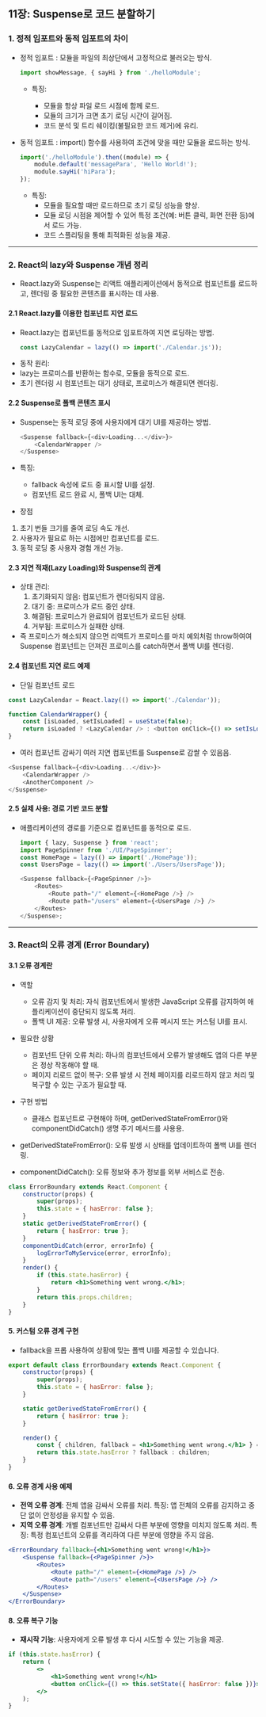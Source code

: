 ## 11장: Suspense로 코드 분할하기

### 1. 정적 임포트와 동적 임포트의 차이

-   정적 임포트 : 모듈을 파일의 최상단에서 고정적으로 불러오는 방식.

    ```js
    import showMessage, { sayHi } from './helloModule';
    ```

    -   특징:

        -   모듈을 항상 파일 로드 시점에 함께 로드.
        -   모듈의 크기가 크면 초기 로딩 시간이 길어짐.
        -   코드 분석 및 트리 쉐이킹(불필요한 코드 제거)에 유리.

-   동적 임포트 : import() 함수를 사용하여 조건에 맞을 때만 모듈을 로드하는 방식.

    ```js
    import('./helloModule').then((module) => {
        module.default('messagePara', 'Hello World!');
        module.sayHi('hiPara');
    });
    ```

    -   특징:
        -   모듈을 필요할 때만 로드하므로 초기 로딩 성능을 향상.
        -   모듈 로딩 시점을 제어할 수 있어 특정 조건(예: 버튼 클릭, 화면 전환 등)에서 로드 가능.
        -   코드 스플리팅을 통해 최적화된 성능을 제공.

---

### 2. React의 lazy와 Suspense 개념 정리

-   React.lazy와 Suspense는 리액트 애플리케이션에서 동적으로 컴포넌트를 로드하고, 렌더링 중 필요한 콘텐츠를 표시하는 데 사용.

#### 2.1 React.lazy를 이용한 컴포넌트 지연 로드

-   React.lazy는 컴포넌트를 동적으로 임포트하여 지연 로딩하는 방법.
    ```javascript
    const LazyCalendar = lazy(() => import('./Calendar.js'));
    ```
-   동작 원리:
-   lazy는 프로미스를 반환하는 함수로, 모듈을 동적으로 로드.
-   초기 렌더링 시 컴포넌트는 대기 상태로, 프로미스가 해결되면 렌더링.

#### 2.2 Suspense로 폴백 콘텐츠 표시

-   Suspense는 동적 로딩 중에 사용자에게 대기 UI를 제공하는 방법.
    ```javascript
    <Suspense fallback={<div>Loading...</div>}>
        <CalendarWrapper />
    </Suspense>
    ```
-   특징:

    -   fallback 속성에 로드 중 표시할 UI를 설정.
    -   컴포넌트 로드 완료 시, 폴백 UI는 대체.

-   장점

1. 초기 번들 크기를 줄여 로딩 속도 개선.
2. 사용자가 필요로 하는 시점에만 컴포넌트를 로드.
3. 동적 로딩 중 사용자 경험 개선 가능.

#### 2.3 지연 적재(Lazy Loading)와 Suspense의 관계

-   상태 관리:
    1. 초기화되지 않음: 컴포넌트가 렌더링되지 않음.
    2. 대기 중: 프로미스가 로드 중인 상태.
    3. 해결됨: 프로미스가 완료되어 컴포넌트가 로드된 상태.
    4. 거부됨: 프로미스가 실패한 상태.
-   즉 프로미스가 해소되지 않으면 리액트가 프로미스를 마치 예외처럼 throw하여여 Suspense 컴포넌트는 던져진 프로미스를 catch하면서 폴백 UI를 렌더링.

#### 2.4 컴포넌트 지연 로드 예제

-   단일 컴포넌트 로드

```javascript
const LazyCalendar = React.lazy(() => import('./Calendar'));

function CalendarWrapper() {
    const [isLoaded, setIsLoaded] = useState(false);
    return isLoaded ? <LazyCalendar /> : <button onClick={() => setIsLoaded(true)}>Show Calendar</button>;
}
```

-   여러 컴포넌트 감싸기
    여러 지연 컴포넌트를 Suspense로 감쌀 수 있음음.

```javascript
<Suspense fallback={<div>Loading...</div>}>
    <CalendarWrapper />
    <AnotherComponent />
</Suspense>
```

#### 2.5 실제 사용: 경로 기반 코드 분할

-   애플리케이션의 경로를 기준으로 컴포넌트를 동적으로 로드.

    ```javascript
    import { lazy, Suspense } from 'react';
    import PageSpinner from './UI/PageSpinner';
    const HomePage = lazy(() => import('./HomePage'));
    const UsersPage = lazy(() => import('./Users/UsersPage'));

    <Suspense fallback={<PageSpinner />}>
        <Routes>
            <Route path="/" element={<HomePage />} />
            <Route path="/users" element={<UsersPage />} />
        </Routes>
    </Suspense>;
    ```

---

### 3. React의 오류 경계 (Error Boundary)

#### 3.1 오류 경계란

-   역할

    -   오류 감지 및 처리: 자식 컴포넌트에서 발생한 JavaScript 오류를 감지하여 애플리케이션이 중단되지 않도록 처리.
    -   폴백 UI 제공: 오류 발생 시, 사용자에게 오류 메시지 또는 커스텀 UI를 표시.

-   필요한 상황

    -   컴포넌트 단위 오류 처리: 하나의 컴포넌트에서 오류가 발생해도 앱의 다른 부분은 정상 작동해야 할 때.
    -   페이지 리로드 없이 복구: 오류 발생 시 전체 페이지를 리로드하지 않고 처리 및 복구할 수 있는 구조가 필요할 때.

-   구현 방법
    -   클래스 컴포넌트로 구현해야 하며, getDerivedStateFromError()와 componentDidCatch() 생명 주기 메서드를 사용용.
-   getDerivedStateFromError(): 오류 발생 시 상태를 업데이트하여 폴백 UI를 렌더링.
-   componentDidCatch(): 오류 정보와 추가 정보를 외부 서비스로 전송.

```jsx
class ErrorBoundary extends React.Component {
    constructor(props) {
        super(props);
        this.state = { hasError: false };
    }
    static getDerivedStateFromError() {
        return { hasError: true };
    }
    componentDidCatch(error, errorInfo) {
        logErrorToMyService(error, errorInfo);
    }
    render() {
        if (this.state.hasError) {
            return <h1>Something went wrong.</h1>;
        }
        return this.props.children;
    }
}
```

#### 5. 커스텀 오류 경계 구현

-   fallback을 프롭 사용하여 상황에 맞는 폴백 UI를 제공할 수 있습니다.

```jsx
export default class ErrorBoundary extends React.Component {
    constructor(props) {
        super(props);
        this.state = { hasError: false };
    }

    static getDerivedStateFromError() {
        return { hasError: true };
    }

    render() {
        const { children, fallback = <h1>Something went wrong.</h1> } = this.props;
        return this.state.hasError ? fallback : children;
    }
}
```

#### 6. 오류 경계 사용 예제

-   **전역 오류 경계**: 전체 앱을 감싸서 오류를 처리.
    특징: 앱 전체의 오류를 감지하고 중단 없이 안정성을 유지할 수 있음.
-   **지역 오류 경계**: 개별 컴포넌트만 감싸서 다른 부분에 영향을 미치지 않도록 처리.
    특징: 특정 컴포넌트의 오류를 격리하여 다른 부분에 영향을 주지 않음.

```jsx
<ErrorBoundary fallback={<h1>Something went wrong!</h1>}>
    <Suspense fallback={<PageSpinner />}>
        <Routes>
            <Route path="/" element={<HomePage />} />
            <Route path="/users" element={<UsersPage />} />
        </Routes>
    </Suspense>
</ErrorBoundary>
```

#### 8. 오류 복구 기능

-   **재시작 기능**: 사용자에게 오류 발생 후 다시 시도할 수 있는 기능을 제공.

```jsx
if (this.state.hasError) {
    return (
        <>
            <h1>Something went wrong!</h1>
            <button onClick={() => this.setState({ hasError: false })}>Retry</button>
        </>
    );
}
```
